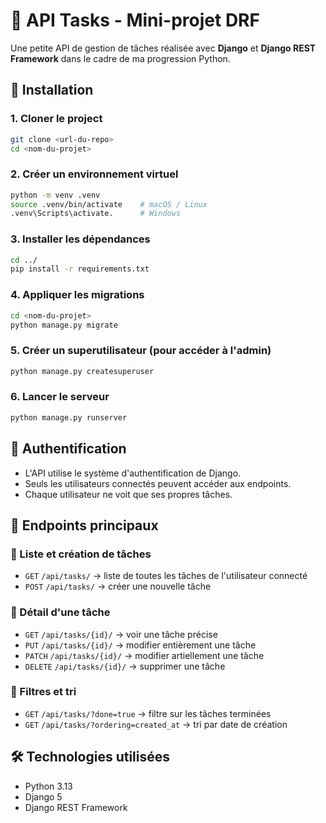 # 📝 API Tasks - Mini-projet DRF
Une petite API de gestion de tâches réalisée avec **Django** et **Django REST Framework** dans le cadre de ma progression Python.

## 🚀 Installation
### 1. Cloner le project
```bash
git clone <url-du-repo>
cd <nom-du-projet>
```

### 2. Créer un environnement virtuel
```bash
python -m venv .venv
source .venv/bin/activate    # macOS / Linux
.venv\Scripts\activate.      # Windows
```

### 3. Installer les dépendances
```bash
cd ../
pip install -r requirements.txt
```

### 4. Appliquer les migrations
```bash
cd <nom-du-projet>
python manage.py migrate
```

### 5. Créer un superutilisateur (pour accéder à l'admin)
```bash
python manage.py createsuperuser
```

### 6. Lancer le serveur
```bash
python manage.py runserver
```

## 🔑 Authentification
- L'API utilise le système d'authentification de Django.
- Seuls les utilisateurs connectés peuvent accéder aux endpoints.
- Chaque utilisateur ne voit que ses propres tâches.

## 📌 Endpoints principaux
### 📍 Liste et création de tâches
- `GET` `/api/tasks/` → liste de toutes les tâches de l'utilisateur connecté
- `POST` `/api/tasks/` → créer une nouvelle tâche

### 📍 Détail d'une tâche
- `GET` `/api/tasks/{id}/` → voir une tâche précise
- `PUT` `/api/tasks/{id}/` → modifier entièrement une tâche
- `PATCH` `/api/tasks/{id}/` → modifier artiellement une tâche
- `DELETE` `/api/tasks/{id}/` → supprimer une tâche

### 📍 Filtres et tri
- `GET` `/api/tasks/?done=true` → filtre sur les tâches terminées
- `GET` `/api/tasks/?ordering=created_at` → tri par date de création

## 🛠️ Technologies utilisées
- Python 3.13
- Django 5
- Django REST Framework

